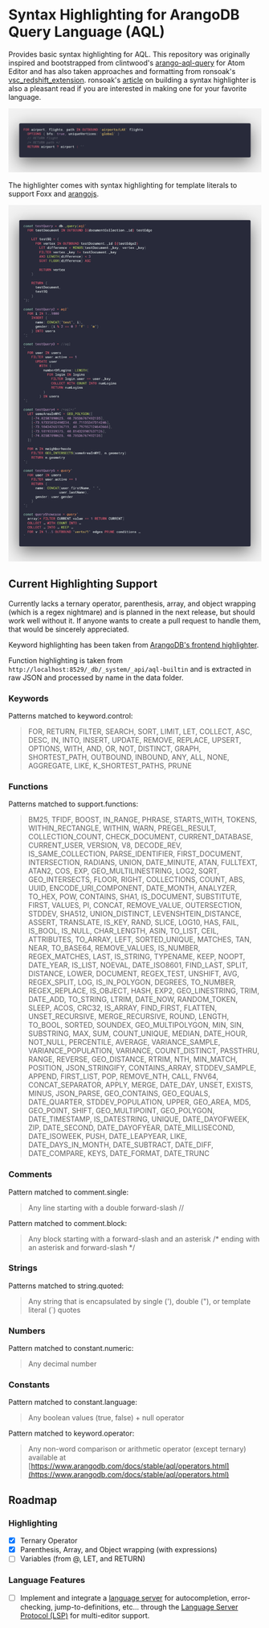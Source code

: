 # Syntax Highlighting for ArangoDB Query Language (AQL)

Provides basic syntax highlighting for AQL. This repository was originally inspired and bootstrapped from clintwood's [arango-aql-query](https://github.com/clintwood/arango-aql-query) for Atom Editor and has also taken approaches and formatting from ronsoak's [vsc_redshift_extension](https://github.com/ronsoak/vsc_redshift_extension). ronsoak's [article](https://dev.to/ronsoak/i-built-my-own-vs-code-syntax-highlighter-from-scratch-and-here-s-what-i-learned-1h98) on building a syntax highlighter is also a pleasant read if you are interested in making one for your favorite language.

![aql](aql.png)

The highlighter comes with syntax highlighting for template literals to support Foxx and [arangojs](https://github.com/arangodb/arangojs).

![inline-aql](inline-aql.png)


## Current Highlighting Support

Currently lacks a ternary operator, parenthesis, array, and object wrapping (which is a regex nightmare) and is planned in the next release, but should work well without it. If anyone wants to create a pull request to handle them, that would be sincerely appreciated.

Keyword highlighting has been taken from [ArangoDB's frontend highlighter](https://raw.githubusercontent.com/arangodb/arangodb/master/js/apps/system/_admin/aardvark/APP/frontend/src/mode-aql.js).

Function highlighting is taken from `http://localhost:8529/_db/_system/_api/aql-builtin` and is extracted in raw JSON and processed by name in the data folder.

### Keywords

Patterns matched to keyword.control:

> FOR, RETURN, FILTER, SEARCH, SORT, LIMIT, LET, COLLECT, ASC, DESC, IN, INTO, INSERT, UPDATE, REMOVE, REPLACE, UPSERT, OPTIONS, WITH, AND, OR, NOT, DISTINCT, GRAPH, SHORTEST_PATH, OUTBOUND, INBOUND, ANY, ALL, NONE, AGGREGATE, LIKE, K_SHORTEST_PATHS, PRUNE

### Functions
Patterns matched to support.functions:

> BM25, TFIDF, BOOST, IN_RANGE, PHRASE, STARTS_WITH, TOKENS, WITHIN_RECTANGLE, WITHIN, WARN, PREGEL_RESULT, COLLECTION_COUNT, CHECK_DOCUMENT, CURRENT_DATABASE, CURRENT_USER, VERSION, V8, DECODE_REV, IS_SAME_COLLECTION, PARSE_IDENTIFIER, FIRST_DOCUMENT, INTERSECTION, RADIANS, UNION, DATE_MINUTE, ATAN, FULLTEXT, ATAN2, COS, EXP, GEO_MULTILINESTRING, LOG2, SQRT, GEO_INTERSECTS, FLOOR, RIGHT, COLLECTIONS, COUNT, ABS, UUID, ENCODE_URI_COMPONENT, DATE_MONTH, ANALYZER, TO_HEX, POW, CONTAINS, SHA1, IS_DOCUMENT, SUBSTITUTE, FIRST, VALUES, PI, CONCAT, REMOVE_VALUE, OUTERSECTION, STDDEV, SHA512, UNION_DISTINCT, LEVENSHTEIN_DISTANCE, ASSERT, TRANSLATE, IS_KEY, RAND, SLICE, LOG10, HAS, FAIL, IS_BOOL, IS_NULL, CHAR_LENGTH, ASIN, TO_LIST, CEIL, ATTRIBUTES, TO_ARRAY, LEFT, SORTED_UNIQUE, MATCHES, TAN, NEAR, TO_BASE64, REMOVE_VALUES, IS_NUMBER, REGEX_MATCHES, LAST, IS_STRING, TYPENAME, KEEP, NOOPT, DATE_YEAR, IS_LIST, NOEVAL, DATE_ISO8601, FIND_LAST, SPLIT, DISTANCE, LOWER, DOCUMENT, REGEX_TEST, UNSHIFT, AVG, REGEX_SPLIT, LOG, IS_IN_POLYGON, DEGREES, TO_NUMBER, REGEX_REPLACE, IS_OBJECT, HASH, EXP2, GEO_LINESTRING, TRIM, DATE_ADD, TO_STRING, LTRIM, DATE_NOW, RANDOM_TOKEN, SLEEP, ACOS, CRC32, IS_ARRAY, FIND_FIRST, FLATTEN, UNSET_RECURSIVE, MERGE_RECURSIVE, ROUND, LENGTH, TO_BOOL, SORTED, SOUNDEX, GEO_MULTIPOLYGON, MIN, SIN, SUBSTRING, MAX, SUM, COUNT_UNIQUE, MEDIAN, DATE_HOUR, NOT_NULL, PERCENTILE, AVERAGE, VARIANCE_SAMPLE, VARIANCE_POPULATION, VARIANCE, COUNT_DISTINCT, PASSTHRU, RANGE, REVERSE, GEO_DISTANCE, RTRIM, NTH, MIN_MATCH, POSITION, JSON_STRINGIFY, CONTAINS_ARRAY, STDDEV_SAMPLE, APPEND, FIRST_LIST, POP, REMOVE_NTH, CALL, FNV64, CONCAT_SEPARATOR, APPLY, MERGE, DATE_DAY, UNSET, EXISTS, MINUS, JSON_PARSE, GEO_CONTAINS, GEO_EQUALS, DATE_QUARTER, STDDEV_POPULATION, UPPER, GEO_AREA, MD5, GEO_POINT, SHIFT, GEO_MULTIPOINT, GEO_POLYGON, DATE_TIMESTAMP, IS_DATESTRING, UNIQUE, DATE_DAYOFWEEK, ZIP, DATE_SECOND, DATE_DAYOFYEAR, DATE_MILLISECOND, DATE_ISOWEEK, PUSH, DATE_LEAPYEAR, LIKE, DATE_DAYS_IN_MONTH, DATE_SUBTRACT, DATE_DIFF, DATE_COMPARE, KEYS, DATE_FORMAT, DATE_TRUNC

### Comments

Pattern matched to comment.single:

> Any line starting with a double forward-slash //

Pattern matched to comment.block:

> Any block starting with a forward-slash and an asterisk /* ending with an asterisk and forward-slash */

### Strings

Patterns matched to string.quoted:

> Any string that is encapsulated by single ('), double ("), or template literal (`) quotes

### Numbers

Pattern matched to constant.numeric:

> Any decimal number

### Constants

Pattern matched to constant.language:

> Any boolean values (true, false) + null operator

Pattern matched to keyword.operator:

> Any non-word comparison or arithmetic operator (except ternary) available at [https://www.arangodb.com/docs/stable/aql/operators.html](https://www.arangodb.com/docs/stable/aql/operators.html)


## Roadmap

### Highlighting
- [x] Ternary Operator
- [x] Parenthesis, Array, and Object wrapping (with expressions)
- [ ] Variables (from @, LET, and RETURN)

### Language Features
- [ ] Implement and integrate a [language server](https://code.visualstudio.com/api/language-extensions/language-server-extension-guide) for autocompletion, error-checking, jump-to-definitions, etc... through the [Language Server Protocol (LSP)](https://langserver.org/) for multi-editor support.
